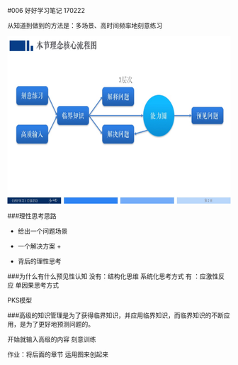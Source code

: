#006 好好学习笔记 170222

从知道到做到的方法是：多场景、高时间频率地刻意练习

![](./_image/206030564925979812.jpg)

###理性思考思路
 - 给出一个问题场景
       
 - 一个解决方案
           +
 - 背后的理性思考

###为什么有什么预见性认知
没有：结构化思维   系统化思考方式
有  ：应激性反应    单因果思考方式

PKS模型

###高级的知识管理是为了获得临界知识，并应用临界知识，而临界知识的不断应用，是为了更好地预测问题的。

开始就输入高级的内容
刻意训练

作业：将后面的章节 运用图来创起来














